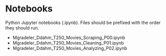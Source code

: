 # Notebooks
Python Jupyter notebooks (.ipynb). Files should be prefixed with the order they should run. 

- Mgradeler_Ddahm_T250_Movies_Scraping_P00.ipynb
- Mgradeler_Ddahm_T250_Movies_Cleaning_P01.ipynb
- Mgradeler_Ddahm_T250_Movies_Analyzing_P02.ipynb
